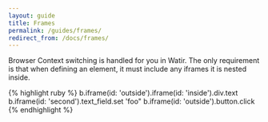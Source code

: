 ```yaml
---
layout: guide
title: Frames
permalink: /guides/frames/
redirect_from: /docs/frames/
---
```


Browser Context switching is handled for you in Watir.
The only requirement is that when defining an element, it must include any iframes
it is nested inside.

{% highlight ruby %}
b.iframe(id: 'outside').iframe(id: 'inside').div.text
b.iframe(id: 'second').text_field.set 'foo"
b.iframe(id: 'outside').button.click
{% endhighlight %}
